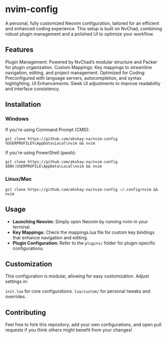 # nvim-config
A personal, fully customized Neovim configuration, tailored for an efficient and enhanced coding experience. This setup is built on NvChad, combining robust plugin management and a polished UI to optimize your workflow.

## Features
Plugin Management: Powered by NvChad’s modular structure and Packer for plugin organization.
Custom Mappings: Key mappings to streamline navigation, editing, and project management.
Optimized for Coding: Preconfigured with language servers, autocompletion, and syntax highlighting.
UI Enhancements: Sleek UI adjustments to improve readability and interface consistency.
## Installation
### Windows
If you're using Command Prompt (CMD):

```
git clone https://github.com/akshay-na/nvim-config %USERPROFILE%\AppData\Local\nvim && nvim
```

If you're using PowerShell (pwsh):

```
git clone https://github.com/akshay-na/nvim-config $ENV:USERPROFILE\AppData\Local\nvim && nvim
```

### Linux/Mac
```
git clone https://github.com/akshay-na/nvim-config ~/.config/nvim && nvim
```

## Usage
- **Launching Neovim:** Simply open Neovim by running nvim in your terminal.
- **Key Mappings:** Check the mappings.lua file for custom key bindings that enhance navigation and editing.
- **Plugin Configuration:** Refer to the `plugins/` folder for plugin-specific configurations.

## Customization
This configuration is modular, allowing for easy customization. Adjust settings in:

`init.lua` for core configurations.
`lua/custom/` for personal tweaks and overrides.

## Contributing
Feel free to fork this repository, add your own configurations, and open pull requests if you think others might benefit from your changes!
